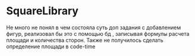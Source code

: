 # SquareLibrary
Не много не понял в чем состояла суть доп задания с добавлением фигур, реализовал бы это с помощью бд , записывая формулы расчета площади и количества сторон.
Также не получилось сделать определение площади в code-time
